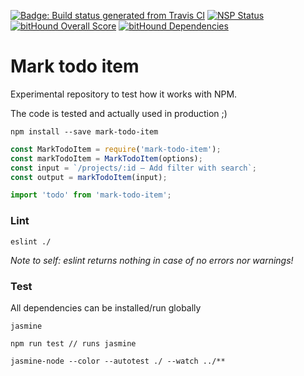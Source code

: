 [![Badge: Build status generated from Travis CI](https://api.travis-ci.org/MelleWynia/mark-todo-item.svg?branch=master)](https://travis-ci.org/MelleWynia/mark-todo-item) [![NSP Status](https://nodesecurity.io/orgs/melles-github/projects/41d79145-ac7b-4a56-84f5-be59727c39be/badge)](https://nodesecurity.io/orgs/melles-github/projects/41d79145-ac7b-4a56-84f5-be59727c39be) [![bitHound Overall Score](https://www.bithound.io/github/MelleWynia/mark-todo-item/badges/score.svg)](https://www.bithound.io/github/MelleWynia/mark-todo-item) [![bitHound Dependencies](https://www.bithound.io/github/MelleWynia/mark-todo-item/badges/dependencies.svg)](https://www.bithound.io/github/MelleWynia/mark-todo-item/master/dependencies/npm)



# Mark todo item

Experimental repository to test how it works with NPM.

The code is tested and actually used in production ;)

```
npm install --save mark-todo-item
```

```javascript
const MarkTodoItem = require('mark-todo-item');
const markTodoItem = MarkTodoItem(options);
const input = `/projects/:id – Add filter with search`;
const output = markTodoItem(input);
```

```javascript
import 'todo' from 'mark-todo-item';
```

### Lint

```
eslint ./
```
_Note to self: eslint returns nothing in case of no errors nor warnings!_

### Test

All dependencies can be installed/run globally

```
jasmine
```

```
npm run test // runs jasmine
```

```
jasmine-node --color --autotest ./ --watch ../**
```
